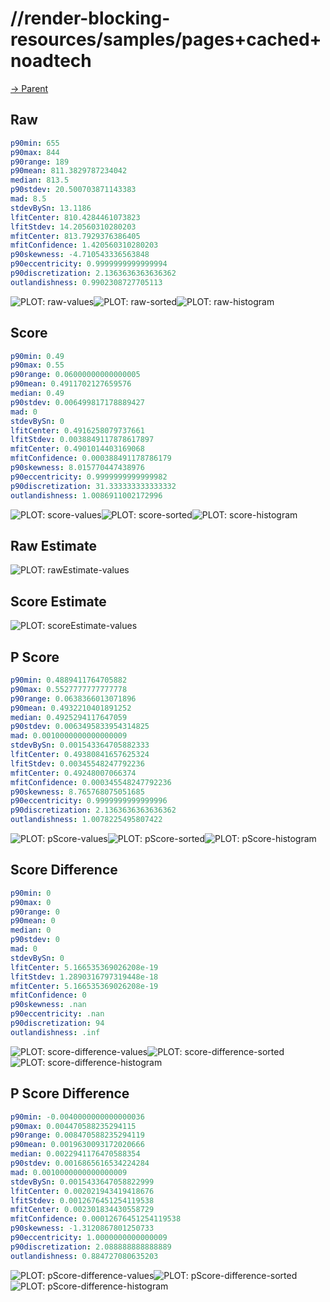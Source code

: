 
# //render-blocking-resources/samples/pages+cached+noadtech

[→ Parent](../..)


## Raw


```yaml
p90min: 655
p90max: 844
p90range: 189
p90mean: 811.3829787234042
median: 813.5
p90stdev: 20.500703871143383
mad: 8.5
stdevBySn: 13.1186
lfitCenter: 810.4284461073823
lfitStdev: 14.20560310280203
mfitCenter: 813.7929376386405
mfitConfidence: 1.420560310280203
p90skewness: -4.710543336563848
p90eccentricity: 0.9999999999999994
p90discretization: 2.1363636363636362
outlandishness: 0.9902308727705113

```

![PLOT: raw-values](./raw/values.svg)![PLOT: raw-sorted](./raw/sorted.svg)![PLOT: raw-histogram](./raw/histogram.svg)
## Score


```yaml
p90min: 0.49
p90max: 0.55
p90range: 0.06000000000000005
p90mean: 0.4911702127659576
median: 0.49
p90stdev: 0.006499817178889427
mad: 0
stdevBySn: 0
lfitCenter: 0.4916258079737661
lfitStdev: 0.0038849117878617897
mfitCenter: 0.4901014403169068
mfitConfidence: 0.000388491178786179
p90skewness: 8.015770447438976
p90eccentricity: 0.9999999999999982
p90discretization: 31.333333333333332
outlandishness: 1.0086911002172996

```

![PLOT: score-values](./score/values.svg)![PLOT: score-sorted](./score/sorted.svg)![PLOT: score-histogram](./score/histogram.svg)
## Raw Estimate

![PLOT: rawEstimate-values](./rawEstimate/values.svg)
## Score Estimate

![PLOT: scoreEstimate-values](./scoreEstimate/values.svg)
## P Score


```yaml
p90min: 0.4889411764705882
p90max: 0.5527777777777778
p90range: 0.0638366013071896
p90mean: 0.4932210401891252
median: 0.4925294117647059
p90stdev: 0.0063495833954314825
mad: 0.0010000000000000009
stdevBySn: 0.001543364705882333
lfitCenter: 0.49380841657625324
lfitStdev: 0.00345548247792236
mfitCenter: 0.49248007066374
mfitConfidence: 0.000345548247792236
p90skewness: 8.765768075051685
p90eccentricity: 0.9999999999999996
p90discretization: 2.1363636363636362
outlandishness: 1.0078225495807422

```

![PLOT: pScore-values](./pScore/values.svg)![PLOT: pScore-sorted](./pScore/sorted.svg)![PLOT: pScore-histogram](./pScore/histogram.svg)
## Score Difference


```yaml
p90min: 0
p90max: 0
p90range: 0
p90mean: 0
median: 0
p90stdev: 0
mad: 0
stdevBySn: 0
lfitCenter: 5.166535369026208e-19
lfitStdev: 1.2890316797319448e-18
mfitCenter: 5.166535369026208e-19
mfitConfidence: 0
p90skewness: .nan
p90eccentricity: .nan
p90discretization: 94
outlandishness: .inf

```

![PLOT: score-difference-values](./score-difference/values.svg)![PLOT: score-difference-sorted](./score-difference/sorted.svg)![PLOT: score-difference-histogram](./score-difference/histogram.svg)
## P Score Difference


```yaml
p90min: -0.0040000000000000036
p90max: 0.004470588235294115
p90range: 0.008470588235294119
p90mean: 0.0019630093172020666
median: 0.0022941176470588354
p90stdev: 0.0016865616534224284
mad: 0.0010000000000000009
stdevBySn: 0.0015433647058822999
lfitCenter: 0.002021943419418676
lfitStdev: 0.0012676451254119538
mfitCenter: 0.002301834430558729
mfitConfidence: 0.00012676451254119538
p90skewness: -1.3120867801250733
p90eccentricity: 1.0000000000000009
p90discretization: 2.088888888888889
outlandishness: 0.884727080635203

```

![PLOT: pScore-difference-values](./pScore-difference/values.svg)![PLOT: pScore-difference-sorted](./pScore-difference/sorted.svg)![PLOT: pScore-difference-histogram](./pScore-difference/histogram.svg)